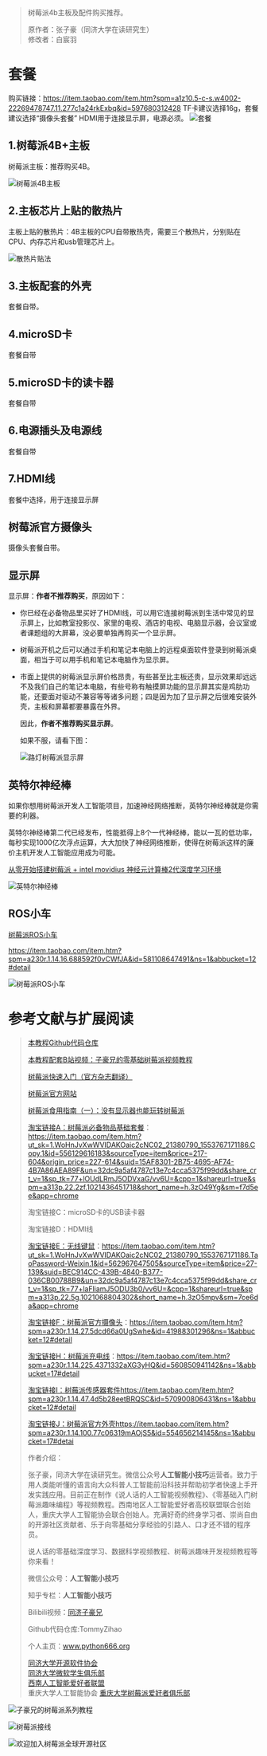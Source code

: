 > 树莓派4b主板及配件购买推荐。  
>
> 原作者：张子豪（同济大学在读研究生）   
> 修改者：白宸羽
>


#  套餐

购买链接：https://item.taobao.com/item.htm?spm=a1z10.5-c-s.w4002-22269478747.11.277c1a24rkExbq&id=597680312428
TF卡建议选择16g，套餐建议选择“摄像头套餐”
HDMI用于连接显示屏，电源必须。
![套餐](https://gd2.alicdn.com/imgextra/i2/13560478/O1CN01MUPF5p1FOxxp9OWmc_!!13560478.jpg)

## 1.树莓派4B+主板

树莓派主板：推荐购买4B。

![树莓派4B主板](https://gd3.alicdn.com/imgextra/i3/13560478/O1CN01za4FM11FOxswJFvFF_!!13560478.jpg)

## 2.主板芯片上贴的散热片

主板上贴的散热片：4B主板的CPU自带散热壳，需要三个散热片，分别贴在CPU、内存芯片和usb管理芯片上。

![散热片贴法](https://img.alicdn.com/imgextra/i2/13560478/O1CN01nRpD3U1FOxxsd1ejo_!!13560478.png)

## 3.主板配套的外壳

套餐自带。


## 4.microSD卡

套餐自带

## 5.microSD卡的读卡器

套餐自带

## 6.电源插头及电源线

套餐自带

## 7.HDMI线

套餐中选择，用于连接显示屏

## 树莓派官方摄像头

摄像头套餐自带。

## 显示屏

显示屏：**作者不推荐购买**，原因如下：

- 你已经在必备物品里买好了HDMI线，可以用它连接树莓派到生活中常见的显示屏上，比如教室投影仪、家里的电视、酒店的电视、电脑显示器，会议室或者课题组的大屏幕，没必要单独再购买一个显示屏。

- 树莓派开机之后可以通过手机和笔记本电脑上的远程桌面软件登录到树莓派桌面，相当于可以用手机和笔记本电脑作为显示屏。

- 市面上提供的树莓派显示屏价格昂贵，有些甚至比主板还贵，显示效果却远远不及我们自己的笔记本电脑，有些号称有触摸屏功能的显示屏其实是鸡肋功能，还要面对驱动不兼容等等诸多问题；四是因为加了显示屏之后很难安装外壳，主板和屏幕都要暴露在外界。

  因此，**作者不推荐购买显示屏**。

  如果不服，请看下图：

  ![路灯树莓派显示屏](https://upload-images.jianshu.io/upload_images/13714448-ca02799000a9e362.jpg?imageMogr2/auto-orient/strip%7CimageView2/2/w/1240)

## 英特尔神经棒

如果你想用树莓派开发人工智能项目，加速神经网络推断，英特尔神经棒就是你需要的利器。

英特尔神经棒第二代已经发布，性能抵得上8个一代神经棒，能以一瓦的低功率，每秒实现1000亿次浮点运算，大大加快了神经网络推断，使得在树莓派这样的廉价主机开发人工智能应用成为可能。

[从零开始搭建树莓派 + intel movidius 神经元计算棒2代深度学习环境](<https://blog.csdn.net/qqqzmy/article/details/85213414>)  

![英特尔神经棒](https://upload-images.jianshu.io/upload_images/13714448-792d83cafd935129.png?imageMogr2/auto-orient/strip%7CimageView2/2/w/1240)

## ROS小车

[树莓派ROS小车](<https://item.taobao.com/item.htm?spm=a230r.1.14.16.688592f0vCWfJA&id=581108647491&ns=1&abbucket=12#detail>)

<https://item.taobao.com/item.htm?spm=a230r.1.14.16.688592f0vCWfJA&id=581108647491&ns=1&abbucket=12#detail>

![树莓派ROS小车](https://img.alicdn.com/imgextra/i1/2350126272/O1CN011wCcb0gLDmM5ei5_!!2350126272.jpg)



# 参考文献与扩展阅读

>[本教程Github代码仓库](https://github.com/TommyZihao/ZihaoTutorialOfRaspberryPi)    
>
>[本教程配套B站视频：子豪兄的零基础树莓派视频教程](https://space.bilibili.com/1900783/#/)
>
>[树莓派快速入门（官方杂志翻译）](https://www.jianshu.com/p/5336ceba894b)  
>
>[树莓派官方网站](www.raspberry.org)  
>
>[树莓派食用指南（一）：没有显示器也能玩转树莓派](https://www.maxoyed.com/archives/84/)  
>
>[淘宝链接A：树莓派必备物品基础套餐](<https://item.taobao.com/item.htm?ut_sk=1.WoHnJvXwWVIDAKOaic2cNC02_21380790_1553767171186.Copy.1&id=556129616183&sourceType=item&price=217-604&origin_price=227-614&suid=15AF8301-2B75-4695-AF74-4B7A86AEA89F&un=32dc9a5af4787c13e7c4cca5375f99dd&share_crt_v=1&sp_tk=77+lOUdLRmJ5ODVxaG/vv6U=&cpp=1&shareurl=true&spm=a313p.22.2zf.1021436451718&short_name=h.3zO49Yg&sm=f7d5ee&app=chrome>)：https://item.taobao.com/item.htm?ut_sk=1.WoHnJvXwWVIDAKOaic2cNC02_21380790_1553767171186.Copy.1&id=556129616183&sourceType=item&price=217-604&origin_price=227-614&suid=15AF8301-2B75-4695-AF74-4B7A86AEA89F&un=32dc9a5af4787c13e7c4cca5375f99dd&share_crt_v=1&sp_tk=77+lOUdLRmJ5ODVxaG/vv6U=&cpp=1&shareurl=true&spm=a313p.22.2zf.1021436451718&short_name=h.3zO49Yg&sm=f7d5ee&app=chrome
>
>淘宝链接C：microSD卡的USB读卡器
>
>淘宝链接D：HDMI线
>
>[淘宝链接E：无线键鼠](https://m.tb.cn/h.3RP2w9B)：<https://item.taobao.com/item.htm?ut_sk=1.WoHnJvXwWVIDAKOaic2cNC02_21380790_1553767171186.TaoPassword-Weixin.1&id=562967647505&sourceType=item&price=27-139&suid=BEC914CC-439B-4840-B377-036CB00788B9&un=32dc9a5af4787c13e7c4cca5375f99dd&share_crt_v=1&sp_tk=77+laFliamJ5ODU3b0/vv6U=&cpp=1&shareurl=true&spm=a313p.22.5g.1021068804302&short_name=h.3zO5mpv&sm=7ce6da&app=chrome>
>
>[淘宝链接F：树莓派官方摄像头](https://item.taobao.com/item.htm?spm=a230r.1.14.27.5dcd66a0UgSwhe&id=41988301296&ns=1&abbucket=12#detail)：https://item.taobao.com/item.htm?spm=a230r.1.14.27.5dcd66a0UgSwhe&id=41988301296&ns=1&abbucket=12#detail
>
>[淘宝链接H：树莓派充电线](https://item.taobao.com/item.htm?spm=a230r.1.14.225.4371332aXG3yHQ&id=560850941142&ns=1&abbucket=17#detail)：https://item.taobao.com/item.htm?spm=a230r.1.14.225.4371332aXG3yHQ&id=560850941142&ns=1&abbucket=17#detail
>
>[淘宝链接I：树莓派传感器套件](https://item.taobao.com/item.htm?spm=a230r.1.14.69.2df128eeP4TSag&id=559764428517&ns=1&abbucket=17#detail)https://item.taobao.com/item.htm?spm=a230r.1.14.47.4d5b28eetBRQSC&id=570900806431&ns=1&abbucket=12#detail
>
>[淘宝链接J：树莓派官方外壳](https://item.taobao.com/item.htm?spm=a230r.1.14.100.77c06319mAOjS5&id=554656214145&ns=1&abbucket=17#detail)https://item.taobao.com/item.htm?spm=a230r.1.14.100.77c06319mAOjS5&id=554656214145&ns=1&abbucket=17#detai
>
>作者介绍：
>
>张子豪，同济大学在读研究生。微信公众号**人工智能小技巧**运营者。致力于用人类能听懂的语言向大众科普人工智能前沿科技并帮助初学者快速上手开发实践应用。目前正在制作《说人话的人工智能视频教程》、《零基础入门树莓派趣味编程》等视频教程。西南地区人工智能爱好者高校联盟联合创始人，重庆大学人工智能协会联合创始人。充满好奇的终身学习者、崇尚自由的开源社区贡献者、乐于向零基础分享经验的引路人、口才还不错的程序员。
>
>说人话的零基础深度学习、数据科学视频教程、树莓派趣味开发视频教程等你来看！
>
>微信公众号：**人工智能小技巧**   
>
>知乎专栏：**人工智能小技巧**
>
>Bilibili视频：[同济子豪兄](https://space.bilibili.com/1900783/#/)  
>
>Github代码仓库:TommyZihao   
>
>个人主页：www.python666.org    
>
>[同济大学开源软件协会](https://mirrors.tongji.edu.cn/)     
>[同济大学微软学生俱乐部](https://baike.baidu.com/item/%E5%90%8C%E6%B5%8E%E5%BE%AE%E8%BD%AF%E6%8A%80%E6%9C%AF%E4%BF%B1%E4%B9%90%E9%83%A8/2952664)  
>[西南人工智能爱好者联盟](http://www.qingxzd.com/front/article/cms/545850)   
>重庆大学人工智能协会
>[重庆大学树莓派爱好者俱乐部](www.maxoyed.com)      



![子豪兄的树莓派系列教程](https://upload-images.jianshu.io/upload_images/13714448-bc64c10051174fde.png?imageMogr2/auto-orient/strip%7CimageView2/2/w/1240)

![树莓派接线](https://projects-static.raspberrypi.org/projects/raspberry-pi-getting-started/13aeb423985e6bacd5d798f5f206a644b7c250a3/en/images/pi-plug-in.gif)

![欢迎加入树莓派全球开源社区](https://upload-images.jianshu.io/upload_images/13714448-9413183a2d79c2a8.png?imageMogr2/auto-orient/strip%7CimageView2/2/w/1240)
